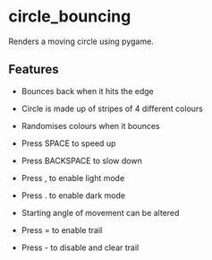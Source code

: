 # circle_bouncing

Renders a moving circle using pygame.

## Features

- Bounces back when it hits the edge

- Circle is made up of stripes of 4 different colours

- Randomises colours when it bounces

- Press SPACE to speed up

- Press BACKSPACE to slow down

- Press , to enable light mode

- Press . to enable dark mode

- Starting angle of movement can be altered

- Press = to enable trail

- Press - to disable and clear trail
